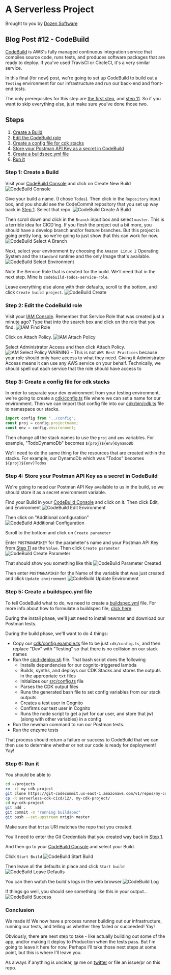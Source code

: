 # A Serverless Project

Brought to you by [Dozen Software](https://dozensoft.com/)

## Blog Post #12 - CodeBuild

[CodeBuild](https://aws.amazon.com/codebuild/) is AWS's fully managed continuous integration service that compiles source code, runs tests, and produces software packages that are ready to deploy. If you've used TravisCI or CircleCI, it's a very similar service.

In this final (for now) post, we're going to set up CodeBuild to build out a `Testing` environment for our infrastructure and run our back-end and front-end tests.

The only prerequisites for this step are [the first step](../01), and [step 11](../11). So if you want to skip everything else, just make sure you've done those two.

## Steps

1. [Create a Build](#build)
1. [Edit the CodeBuild role](#iam)
1. [Create a config file for cdk stacks](#config)
1. [Store your Postman API Key as a secret in CodeBuild](#secret)
1. [Create a buildspec.yml file](#buildspec)
1. [Run it](#run)

### Step 1: Create a Build <a name="build"></a>

Visit your [CodeBuild Console](https://us-east-1.console.aws.amazon.com/codesuite/codebuild/projects?region=us-east-1) and click on Create New Build
![CodeBuild Console](../images/56_CodeBuild_Console.png)

Give your build a name. (I chose `Todos`). Then click in the `Repository` input box, and you should see the CodeCommit repository that you set up way back in [Step 1](#codecommit). Select that repo.
![CodeBuild Create A Build](../images/57_CodeBuild_Create_A_Build.png)

Then scroll down and click in the `Branch` input box and select `master`. This is a terrible idea for CICD'ing. If you flesh the project out a bit more, you should have a develop branch and/or feature branches. But this project is going pretty long, so we're going to just show that this can work for now.
![CodeBuild Select A Branch](../images/58_CodeBuild_Select_A_Branch.png)

Next, select your environment by choosing the `Amazon Linux 2` Operating System and the `Standard` runtime and the only Image that's available.
![CodeBuild Select Environment](../images/59_CodeBuild_Select_Environment.png)

Note the Service Role that is created for the build. We'll need that in the next step. Mine is `codebuild-Todos-service-role`.

Leave everything else alone with their defaults, scroll to the bottom, and click `Create build project`.
![CodeBuild Create](../images/60_CodeBuild_Create.png)

### Step 2: Edit the CodeBuild role <a name="iam"></a>

Visit your [IAM Console](https://console.aws.amazon.com/iam/home?region=us-east-1#/roles). Remember that Service Role that was created just a minute ago? Type that into the search box and click on the role that you find.
![IAM Find Role](../images/61_IAM_Find_Role.png)

Click on Attach Policy.
![IAM Attach Policy](../images/62_Attach_Policy.png)

Select Administrator Access and then click Attach Policy.
![IAM Select Policy](../images/63_Select_Policy.png)
WARNING - This is not `AWS Best Practices` because your role should only have access to what they need. Giving it Administrator Access means it can use any AWS service on your behalf. Technically, we should spell out each service that the role should have access to

### Step 3: Create a config file for cdk stacks <a name="config"></a>

In order to separate your dev environment from your testing environment, we're going to create a [cdk/config.ts](cdk/config.ts) file where we can set a name for our environment. Then we can import that config file into our [cdk/bin/cdk.ts](cdk/bin/cdk.ts) file to namespace our stacks.

```js
import config from "../config";
const proj = config.projectname;
const env = config.environment;
```

Then change all the stack names to use the `proj` and `env` variables.
For example, "TodoDynamoDb" becomes `${proj}${env}DynamoDb`

We'll need to do the same thing for the resources that are created within the stacks. For example, our DynamoDb which was "Todos" becomes `${proj}${env}Todos`

### Step 4: Store your Postman API Key as a secret in CodeBuild <a name="secret"></a>

We're going to need our Postman API Key available to us in the build, so we should store it as a secret environment variable.

Find your Build in your [CodeBuild Console](https://us-east-1.console.aws.amazon.com/codesuite/codebuild/projects?region=us-east-1) and click on it. Then click Edit, and Environment
![CodeBuild Edit Environment](../images/64_CodeBuild_Edit_Environment.png)

Then click on "Additional configuration"
![CodeBuild Additional Configuration](../images/65_CodeBuild_Additional_Configuration.png)

Scroll to the bottom and click on `Create parameter`

Enter `POSTMANAPIKEY` for the parameter's name and your Postman API Key from [Step 11](../11#api-key) as the `Value`. Then click `Create parameter`
![CodeBuild Create Parameter](../images/70_CodeBuild_Create_Parameter.png)

That should show you something like this
![CodeBuild Parameter Created](../images/71_CodeBuild_Parameter_Created.png)

Then enter `POSTMANAPIKEY` for the Name of the variable that was just created and click `Update environment`
![CodeBuild Update Environment](../images/72_CodeBuild_Update_Environment.png)

### Step 5: Create a buildspec.yml file <a name="buildspec"></a>

To tell CodeBuild what to do, we need to create a [buildspec.yml](buildspec.yml) file. For more info about how to formulate a buildspec file, [click here](https://docs.aws.amazon.com/codebuild/latest/userguide/build-spec-ref.html).

During the install phase, we'll just need to install newman and download our Postman tests.

During the build phase, we'll want to do 4 things:

- Copy our [cdk/config.example.ts](cdk/config.example.ts) file to be just `cdk/config.ts`, and then replace "Dev" with "Testing" so that there is no collision on our stack names
- Run the [cicd-deploy.sh](cicd-deploy.sh) file. That bash script does the following
  - Installs dependencies for our cognito-triggered lambda
  - Builds, synths, and deploys our CDK Stacks and stores the outputs in the appropriate `txt` files
  - Initializes our [src/config.ts](src/config.ts) file
  - Parses the CDK output files
  - Runs the generated bash file to set config variables from our stack outputs
  - Creates a test user in Cognito
  - Confirms our test user in Cognito
  - Runs the node script to get a jwt for our user, and store that jwt (along with other variables) in a config
- Run the newman command to run our Postman tests.
- Run the enzyme tests

That process should return a failure or success to CodeBuild that we can then use to determine whether or not our code is ready for deployment! Yay!

### Step 6: Run it <a name="run"></a>

You should be able to

```sh
cd ~/projects
rm -rf my-cdk-project
git clone https://git-codecommit.us-east-1.amazonaws.com/v1/repos/my-cdk-project
cp -R serverless-cdk-cicd/12/. my-cdk-project/
cd my-cdk-project
git add .
git commit -m "running buildspec"
git push --set-upstream origin master
```

Make sure that `https` URI matches the repo that you created.

You'll need to enter the Git Credentials that you created way back in [Step 1](#git-creds).

And then go to your [CodeBuild Console](https://us-east-1.console.aws.amazon.com/codesuite/codebuild/projects?region=us-east-1) and select your Build.

Click `Start Build`
![CodeBuild Start Build](../images/67_CodeBuild_Start_Build.png)

Then leave all the defaults in place and click `Start build`
![CodeBuild Leave Defaults](../images/68_CodeBuild_Leave_Defaults.png)

You can then watch the build's logs in the web browser
![CodeBuild Log](../images/69_CodeBuild_Log.png)

If things go well, you should see something like this in your output...
![CodeBuild Success](../images/73_CodeBuild_Success.png)

### Conclusion

We made it! We now have a process runner building out our infrastructure, running our tests, and telling us whether they failed or succeeded! Yay!

Obviously, there are next step to take - like actually building out some of the app, and/or making it deploy to Production when the tests pass. But I'm going to leave it here for now. Perhaps I'll take those next steps at some point, but this is where I'll leave you.

As always if anything is unclear, @ me on [twitter](https://twitter.com/murribu) or file an issue/pr on this repo.
